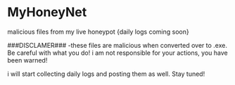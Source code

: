# MyHoneyNet
malicious files from my live honeypot {daily logs coming soon}

###DISCLAMER### -these files are malicious when converted over to .exe. Be careful with what you do! i am not responsible for your actions, you have been warned!

i will start collecting daily logs and posting them as well. Stay tuned! 
